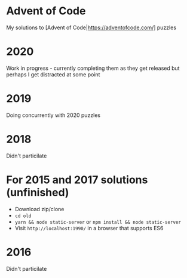 # Advent of Code
My solutions to [Advent of Code|https://adventofcode.com/] puzzles

# 2020
Work in progress - currently completing them as they get released but perhaps I get distracted at some point

# 2019
Doing concurrently with 2020 puzzles

# 2018
Didn't particilate

# For 2015 and 2017 solutions (unfinished)

* Download zip/clone
* `cd old`
* `yarn && node static-server` or `npm install && node static-server`
* Visit `http://localhost:1990/` in a browser that supports ES6

# 2016
Didn't particilate
